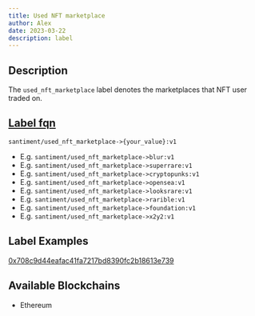 ```yaml
---
title: Used NFT marketplace
author: Alex
date: 2023-03-22
description: label
---
```


## Description

The `used_nft_marketplace` label denotes the marketplaces that NFT user traded on.

## [Label fqn](/labels/label-fqn)

`santiment/used_nft_marketplace->{your_value}:v1`

* E.g. `santiment/used_nft_marketplace->blur:v1`
* E.g. `santiment/used_nft_marketplace->superrare:v1`
* E.g. `santiment/used_nft_marketplace->cryptopunks:v1`
* E.g. `santiment/used_nft_marketplace->opensea:v1`
* E.g. `santiment/used_nft_marketplace->looksrare:v1`
* E.g. `santiment/used_nft_marketplace->rarible:v1`
* E.g. `santiment/used_nft_marketplace->foundation:v1`
* E.g. `santiment/used_nft_marketplace->x2y2:v1`

## Label Examples

[0x708c9d44eafac41fa7217bd8390fc2b18613e739](https://etherscan.io/address/0x708c9d44eafac41fa7217bd8390fc2b18613e739)

## Available Blockchains

* Ethereum
